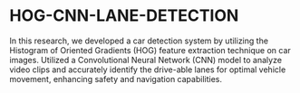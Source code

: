 # HOG-CNN-LANE-DETECTION
In this research, we developed a car detection system by utilizing the Histogram of Oriented Gradients (HOG) feature extraction technique on car images. Utilized a Convolutional Neural Network (CNN) model to analyze video clips and accurately identify the drive-able lanes for optimal vehicle movement, enhancing safety and navigation capabilities.
